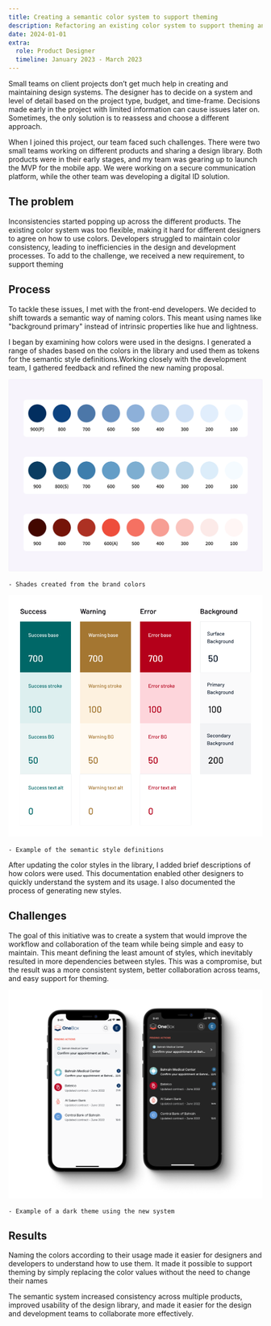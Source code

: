 ```yaml
---
title: Creating a semantic color system to support theming
description: Refactoring an existing color system to support theming and improve consistency
date: 2024-01-01
extra:
  role: Product Designer
  timeline: January 2023 - March 2023
---
```


Small teams on client projects don’t get much help in creating and maintaining design systems. The designer has to decide on a system and level of detail based on the project type, budget, and time-frame. Decisions made early in the project with limited information can cause issues later on. Sometimes, the only solution is to reassess and choose a different approach.

When I joined this project, our team faced such challenges. There were two small teams working on different products and sharing a design library. Both products were in their early stages, and my team was gearing up to launch the MVP for the mobile app. We were working on a secure communication platform, while the other team was developing a digital ID solution.

## The problem

Inconsistencies started popping up across the different products. The existing color system was too flexible, making it hard for different designers to agree on how to use colors. Developers struggled to maintain color consistency, leading to inefficiencies in the design and development processes. To add to the challenge, we received a new requirement, to support theming

## Process

To tackle these issues, I met with the front-end developers. We decided to shift towards a semantic way of naming colors. This meant using names like "background primary" instead of intrinsic properties like hue and lightness.

I began by examining how colors were used in the designs. I generated a range of shades based on the colors in the library and used them as tokens for the semantic style definitions.Working closely with the development team, I gathered feedback and refined the new naming proposal.

![palette](palette.webp)

```
- Shades created from the brand colors
```

![styles](styles.webp)

```
- Example of the semantic style definitions
```

After updating the color styles in the library, I added brief descriptions of how colors were used. This documentation enabled other designers to quickly understand the system and its usage. I also documented the process of generating new styles.

## Challenges

The goal of this initiative was to create a system that would improve the workflow and collaboration of the team while being simple and easy to maintain. This meant defining the least amount of styles, which inevitably resulted in more dependencies between styles. This was a compromise, but the result was a more consistent system, better collaboration across teams, and easy support for theming.

![background](semantic-noBG.webp)

```
- Example of a dark theme using the new system
```

## Results

Naming the colors according to their usage made it easier for designers and developers to understand how to use them. It made it possible to support theming by simply replacing the color values without the need to change their names

The semantic system increased consistency across multiple products, improved usability of the design library, and made it easier for the design and development teams to collaborate more effectively.